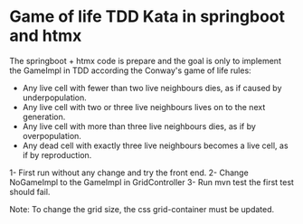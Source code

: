 # Game of life TDD Kata in springboot and htmx

The springboot + htmx code is prepare and the goal is only to implement the GameImpl in TDD according the Conway's game
of life rules:

- Any live cell with fewer than two live neighbours dies, as if caused by underpopulation.
- Any live cell with two or three live neighbours lives on to the next generation.
- Any live cell with more than three live neighbours dies, as if by overpopulation.
- Any dead cell with exactly three live neighbours becomes a live cell, as if by reproduction.

1- First run without any change and try the front end.
2- Change NoGameImpl to the GameImpl in GridController
3- Run mvn test the first test should fail.

Note: To change the grid size, the css grid-container must be updated.